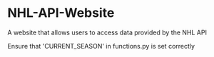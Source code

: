 # NHL-API-Website
A website that allows users to access data provided by the NHL API

Ensure that 'CURRENT_SEASON' in functions.py is set correctly
